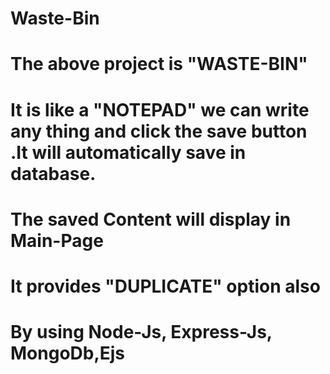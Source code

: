# Waste-Bin

# The above project is "WASTE-BIN"

# It is like a "NOTEPAD" we can write any thing and click the save button .It will automatically save in  database.

# The saved Content will display in Main-Page

# It provides "DUPLICATE" option also

# By using Node-Js, Express-Js, MongoDb,Ejs
